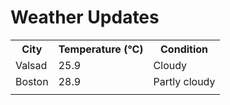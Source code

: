 # Weather Updates

<!-- WEATHER-UPDATE-START -->
<table><tr><th>City</th><th>Temperature (°C)</th><th>Condition</th></tr><tr><td>Valsad</td><td>25.9</td><td>Cloudy</td></tr><tr><td>Boston</td><td>28.9</td><td>Partly cloudy</td></tr><tr><td></td><td></td><td></td></tr></table>
<!-- WEATHER-UPDATE-END -->
